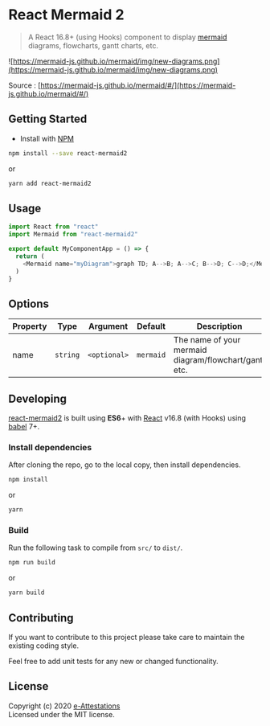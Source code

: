 # React Mermaid 2

> A React 16.8+ (using Hooks) component to display [mermaid](https://github.com/knsv/mermaid) diagrams, flowcharts, gantt charts, etc.

![https://mermaid-js.github.io/mermaid/img/new-diagrams.png](https://mermaid-js.github.io/mermaid/img/new-diagrams.png)

Source : [https://mermaid-js.github.io/mermaid/#/](https://mermaid-js.github.io/mermaid/#/)

## Getting Started

- Install with [NPM](https://www.npmjs.org/)

```bash
npm install --save react-mermaid2
```

or

```bash
yarn add react-mermaid2
```

## Usage

```javascript
import React from "react"
import Mermaid from "react-mermaid2"

export default MyComponentApp = () => {
  return (
    <Mermaid name="myDiagram">graph TD; A-->B; A-->C; B-->D; C-->D;</Mermaid>
  )
}
```

## Options

| Property | Type     | Argument     | Default   | Description                                           |
| -------- | -------- | ------------ | --------- | ----------------------------------------------------- |
| name     | `string` | `<optional>` | `mermaid` | The name of your mermaid diagram/flowchart/gantt etc. |

## Developing

[react-mermaid2](https://github.com/e-attestations/react-mermaid2) is built using **ES6**+ with [React](https://reactjs.org/) v16.8 (with Hooks) using [babel](https://babeljs.io/) 7+.

### Install dependencies

After cloning the repo, go to the local copy, then install dependencies.

```bash
npm install
```

or

```bash
yarn
```

### Build

Run the following task to compile from `src/` to `dist/`.

```bash
npm run build
```

or

```bash
yarn build
```

## Contributing

If you want to contribute to this project please take care to maintain the existing coding style.

Feel free to add unit tests for any new or changed functionality.

## License

Copyright (c) 2020 [e-Attestations](https://e-attestations.io)  
Licensed under the MIT license.
